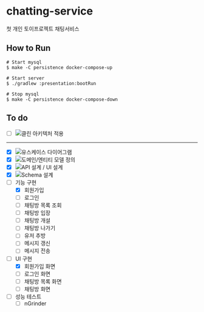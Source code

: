 # chatting-service
첫 개인 토이프로젝트 채팅서비스

## How to Run

```shell
# Start mysql
$ make -C persistence docker-compose-up

# Start server
$ ./gradlew :presentation:bootRun

# Stop mysql
$ make -C persistence docker-compose-down
```

## To do

- [ ] ![클린 아키텍처 적용](https://github.com/dmdwns2/chatting-service/issues/8)
---
- [x] ![유스케이스 다이어그램](https://github.com/dmdwns2/chatting-service/issues/2)
- [x] ![도메인/엔티티 모델 정의](https://github.com/dmdwns2/chatting-service/issues/1) 
- [x] ![API 설계 / UI 설계](https://github.com/dmdwns2/chatting-service/issues/3)
- [x] ![Schema 설계](https://github.com/dmdwns2/chatting-service/issues/7)
- [ ] 기능 구현
  - [x] 회원가입
  - [ ] 로그인
  - [ ] 채팅방 목록 조회
  - [ ] 채팅방 입장
  - [ ] 채팅방 개설
  - [ ] 채팅방 나가기
  - [ ] 유저 추방
  - [ ] 메시지 갱신
  - [ ] 메시지 전송
- [ ] UI 구현
  - [x] 회원가입 화면
  - [ ] 로그인 화면
  - [ ] 채팅방 목록 화면
  - [ ] 채팅방 화면
- [ ] 성능 테스트
  - [ ] nGrinder
